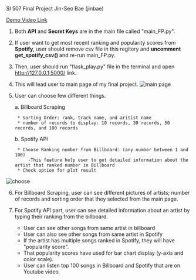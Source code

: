 SI 507 Final Project Jin-Seo Bae (jinbae)

[Demo Video Link](https://drive.google.com/file/d/1MTD5pLqiz6tpp5Lv766rimMc_n7P0CT8/view?usp=sharing)

1. Both <strong>API</strong> and <strong>Secret Keys</strong> are in the main file called "main_FP.py".
2. If user want to get most recent ranking and popularity scores from <strong>Spotify</strong>, user should remove csv file in this regitory and <strong> uncomment get_spotify_csv() </strong> and re-run main_FP.py.
3. Then, user should run "flask_play.py" file in the terminal and open http://127.0.0.1:5000/ link.
4. This will lead user to main page of my final project. ![main page](https://drive.google.com/uc?export=view&id=115MMdl-JHBVcwXKiz4Nwd_prqMSCONO-)
5. User can choose few different things.

    a. Billboard Scraping
	
        * Sorting Order: rank, track name, and aritist name
        * number of records to display: 10 records, 30 records, 50 records, and 100 records
		
    b. Spotify API
	
        * Choose Ranking number from Billboard: (any number between 1 and 100)
			-This feature help user to get detailed information about the artist that ranked number in Billboard
        * Check option for plot result
![choose](https://drive.google.com/uc?export=view&id=1iur-TcPlKvev9QjycW-19G6LfWrWQiOv)

6. For Billboard Scraping, user can see different pictures of artists; number of records and sorting order that they selected from the main page.
7. For Spotify API part, user can see detailed information about an artist by typing their ranking from the billboard.
	
	* User can see other songs from same artist in billboard 
	* User can also see other songs from same artist in Spotify
	* If the artist has multiple songs ranked in Spotify, they will have "popularity score".
	* That popularity scores have used for bar chart display (y-axis and color scale).
	* User can listen top 100 songs in Billboard and Spotify that are on Youtube video.	
